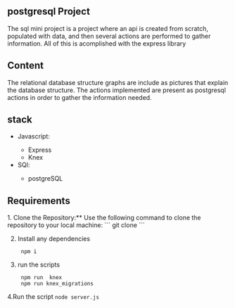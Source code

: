 
<article class="markdown-body entry-content container-lg" itemprop="text"><h1 tabindex="-1" dir="auto">

<h1>postgresql Project</h1>
The sql mini project is a project where an api is created from scratch, populated with data, and then several actions are performed to gather information. All of this is acomplished with the express library
<h2>Content</h2>
The relational database structure graphs  are include as pictures that explain the database structure.
The actions implemented are present as postgresql actions in order to gather the information needed.
<h2>stack</h2>
<ul>
<li>Javascript:</li>
   <ul>
   <li>Express</li>
   <li>Knex</li>
   </ul>
<li>SQl:</li>
   <ul>
   <li>postgreSQL</li>
   </ul>
</ul>


<h2>Requirements</h2>
1. Clone the Repository:** Use the following command to clone the repository to your local machine:
   ```
   git clone
   ```

2. Install any dependencies 
   ```
    npm i 
   ```

3. run the scripts
   ```
    npm run  knex
    npm run knex_migrations
   ```
4.Run the script
    ```
    node server.js
    ```

    


